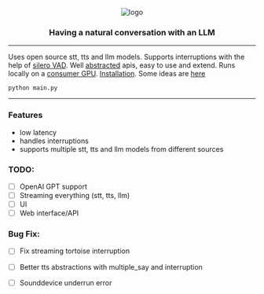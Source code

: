 <div align="center">

![logo](media/logo.gif)

<h3>

Having a natural conversation with an LLM

</h3>

</div>

---

Uses open source stt, tts and llm models.
Supports interruptions with the help of [silero VAD](https://github.com/snakers4/silero-vad).
Well [abstracted](/llm) apis, easy to use and extend.
Runs locally on a [consumer GPU](https://www.nvidia.com/en-us/geforce/graphics-cards/30-series/rtx-3080-3080ti/).
[Installation](INSTALL.md).
Some ideas are [here](Notes/Ideas.md)


```shell 
python main.py
```

---

### Features
- low latency
- handles interruptions
- supports multiple stt, tts and llm models from different sources


### TODO:
- [ ] OpenAI GPT support
- [ ] Streaming everything (stt, tts, llm)
- [ ] UI
- [ ] Web interface/API

### Bug Fix:
- [ ] Fix streaming tortoise interruption
- [ ] Better tts abstractions with multiple_say and interruption
- [ ] Sounddevice underrun error

